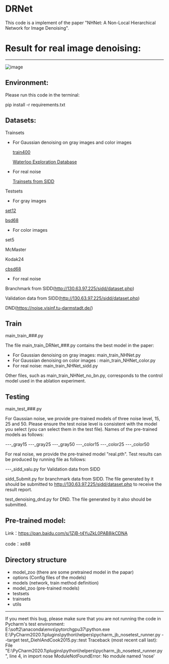 # DRNet
This code is a implement of the paper "NHNet: A Non-Local Hierarchical Network for Image Denoising".

# Result for real image denoising:
----------
![image](https://github.com/JiaHongZ/NHNet/tree/master/result/submit.jpg)

Environment:
----------
Please run this code in the terminal:

pip install -r requirements.txt

Datasets:
-----------
Trainsets
- For Gaussian denoising on gray images and color images

    [train400](https://github.com/cszn/DnCNN/tree/master/TrainingCodes/DnCNN_TrainingCodes_v1.0/data)
 
    [Waterloo Exploration Database](https://ece.uwaterloo.ca/~k29ma/exploration/)
    
- For real noise
    
    [Trainsets from SIDD](http://130.63.97.225/sidd/dataset.php)

Testsets 
- For gray images

[set12](https://github.com/cszn/FFDNet/tree/master/testsets)

[bsd68](https://github.com/cszn/FFDNet/tree/master/testsets)

- For color images

set5 

McMaster

Kodak24

[cbsd68](https://github.com/cszn/FFDNet/tree/master/testsets)

- For real noise

Branchmark from SIDD(http://130.63.97.225/sidd/dataset.php)

Validation data from SIDD(http://130.63.97.225/sidd/dataset.php)

DND(https://noise.visinf.tu-darmstadt.de/)

Train
----------
main_train_###.py

The file main_train_DRNet_###.py contains the best model in the paper: 
- For Gaussian denoising on gray images: main_train_NHNet.py
- For Gaussian denoising on color images : main_train_NHNet_color.py
- For real noise: main_train_NHNet_sidd.py

Other files, such as main_train_NHNet_no_bn.py, corresponds to the control model used in the ablation experiment.

Testing
----------
main_test_###.py

For Gaussian noise, we provide pre-trained models of three noise level, 15, 25 and 50. Please ensure the test noise level is consistent with the model you select (you can select them in the test file). Names of the pre-trained models as follows:

---_gray15
---_gray25
---_gray50
---_color15
---_color25
---_color50

For real noise, we provide the pre-trained model "real.pth". Test results can be produced by running file as follows:

---_sidd_valu.py for Validation data from SIDD

sidd_Submit.py for branchmark data from SIDD. The file generated by it should be submitted to http://130.63.97.225/sidd/dataset.php to receive the result report.

test_denoising_dnd.py for DND. The file generated by it also should be submitted.

Pre-trained model:
-----------
Link：https://pan.baidu.com/s/1ZjB-t4YuZkL0PAB8jkCDNA 

code：xe88 

Directory structure
----------
- model_zoo (there are some pretrained model in the papar)
- options (Config files of the models)
- models (network, train method definition)
- model_zoo (pre-trained models)
- testsets
- trainsets
- utils

------------
If you meet this bug, please make sure that you are not running the code in Pycharm's test environment:
E:\soft2\anaconda\envs\pytorchgpu37\python.exe E:\PyCharm2020.1\plugins\python\helpers\pycharm\_jb_nosetest_runner.py --target test_DiehlAndCook2015.py::test
Traceback (most recent call last):
  File "E:\PyCharm2020.1\plugins\python\helpers\pycharm\_jb_nosetest_runner.py", line 4, in <module>
    import nose
ModuleNotFoundError: No module named 'nose'
